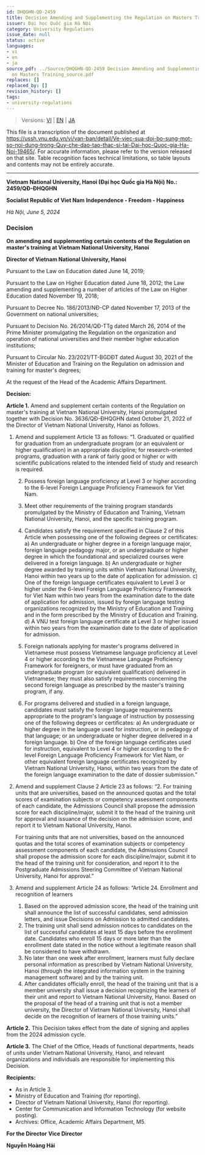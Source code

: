 ```yaml
---
id: DHQGHN-QD-2459
title: Decision Amending and Supplementing the Regulation on Masters Training
issuer: Đại học Quốc gia Hà Nội
category: University Regulations
issue_date: null
status: active
languages:
- vi
- en
- ja
source_pdf: ../Source/DHQGHN-QD-2459 Decision Amending and Supplementing the Regulation
  on Masters Training_source.pdf
replaces: []
replaced_by: []
revision_history: []
tags:
- university-regulations
---
```

> Versions: [VI](../Vietnamese/DHQGHN-QD-2459%20Quy%E1%BA%BFt%20%C4%91%E1%BB%8Bnh%20s%E1%BB%ADa%20%C4%91%E1%BB%95i%2C%20b%E1%BB%95%20sung%20Quy%20ch%E1%BA%BF%20%C4%91%C3%A0o%20t%E1%BA%A1o%20th%E1%BA%A1c%20s%C4%A9%20t%E1%BA%A1i%20%C4%90%E1%BA%A1i%20h%E1%BB%8Dc%20Qu%E1%BB%91c%20gia%20H%C3%A0%20N%E1%BB%99i_source.md) | [EN](DHQGHN-QD-2459%20Decision%20Amending%20and%20Supplementing%20the%20Regulation%20on%20Masters%20Training.md) | [JA](../Japanese/DHQGHN-QD-2459%20%E4%BF%AE%E5%A3%AB%E8%AA%B2%E7%A8%8B%E6%95%99%E8%82%B2%E8%A6%8F%E7%A8%8B%E6%94%B9%E6%AD%A3%E6%B1%BA%E5%AE%9A.md)

This file is a transcription of the document published at https://ussh.vnu.edu.vn/vi/van-ban/detail/Ve-viec-sua-doi-bo-sung-mot-so-noi-dung-trong-Quy-che-dao-tao-thac-si-tai-Dai-hoc-Quoc-gia-Ha-Noi-19465/. For accurate information, please refer to the version released on that site.
Table recognition faces technical limitations, so table layouts and contents may not be entirely accurate.

---

**Vietnam National University, Hanoi (Đại học Quốc gia Hà Nội)**
**No.: 2459/QĐ-ĐHQGHN**

**Socialist Republic of Viet Nam**
**Independence - Freedom - Happiness**

*Hà Nội, June 5, 2024*

### Decision
**On amending and supplementing certain contents of the Regulation on master's training at Vietnam National University, Hanoi**

**Director of Vietnam National University, Hanoi**

Pursuant to the Law on Education dated June 14, 2019;

Pursuant to the Law on Higher Education dated June 18, 2012; the Law amending and supplementing a number of articles of the Law on Higher Education dated November 19, 2018;

Pursuant to Decree No. 186/2013/NĐ-CP dated November 17, 2013 of the Government on national universities;

Pursuant to Decision No. 26/2014/QĐ-TTg dated March 26, 2014 of the Prime Minister promulgating the Regulation on the organization and operation of national universities and their member higher education institutions;

Pursuant to Circular No. 23/2021/TT-BGDĐT dated August 30, 2021 of the Minister of Education and Training on the Regulation on admission and training for master's degrees;

At the request of the Head of the Academic Affairs Department.

**Decision:**

**Article 1.** Amend and supplement certain contents of the Regulation on master's training at Vietnam National University, Hanoi promulgated together with Decision No. 3636/QĐ-ĐHQGHN dated October 21, 2022 of the Director of Vietnam National University, Hanoi as follows.

1. Amend and supplement Article 13 as follows:
    “1. Graduated or qualified for graduation from an undergraduate program (or an equivalent or higher qualification) in an appropriate discipline; for research-oriented programs, graduation with a rank of fairly good or higher or with scientific publications related to the intended field of study and research is required.

    2. Possess foreign language proficiency at Level 3 or higher according to the 6-level Foreign Language Proficiency Framework for Viet Nam.

    3. Meet other requirements of the training program standards promulgated by the Ministry of Education and Training, Vietnam National University, Hanoi, and the specific training program.

    4. Candidates satisfy the requirement specified in Clause 2 of this Article when possessing one of the following degrees or certificates:
    a) An undergraduate or higher degree in a foreign language major, foreign language pedagogy major, or an undergraduate or higher degree in which the foundational and specialized courses were delivered in a foreign language.
    b) An undergraduate or higher degree awarded by training units within Vietnam National University, Hanoi within two years up to the date of application for admission.
    c) One of the foreign language certificates equivalent to Level 3 or higher under the 6-level Foreign Language Proficiency Framework for Viet Nam within two years from the examination date to the date of application for admission, issued by foreign language testing organizations recognized by the Ministry of Education and Training and in the form prescribed by the Ministry of Education and Training.
    d) A VNU test foreign language certificate at Level 3 or higher issued within two years from the examination date to the date of application for admission.

    5. Foreign nationals applying for master's programs delivered in Vietnamese must possess Vietnamese language proficiency at Level 4 or higher according to the Vietnamese Language Proficiency Framework for foreigners, or must have graduated from an undergraduate program (or equivalent qualification) delivered in Vietnamese; they must also satisfy requirements concerning the second foreign language as prescribed by the master's training program, if any.

    6. For programs delivered and studied in a foreign language, candidates must satisfy the foreign language requirements appropriate to the program's language of instruction by possessing one of the following degrees or certificates:
    a) An undergraduate or higher degree in the language used for instruction, or in pedagogy of that language; or an undergraduate or higher degree delivered in a foreign language.
    b) One of the foreign language certificates used for instruction, equivalent to Level 4 or higher according to the 6-level Foreign Language Proficiency Framework for Viet Nam, or other equivalent foreign language certificates recognized by Vietnam National University, Hanoi, within two years from the date of the foreign language examination to the date of dossier submission.”

2. Amend and supplement Clause 2 Article 23 as follows:
    “2. For training units that are universities, based on the announced quotas and the total scores of examination subjects or competency assessment components of each candidate, the Admissions Council shall propose the admission score for each discipline/major, submit it to the head of the training unit for approval and issuance of the decision on the admission score, and report it to Vietnam National University, Hanoi.

    For training units that are not universities, based on the announced quotas and the total scores of examination subjects or competency assessment components of each candidate, the Admissions Council shall propose the admission score for each discipline/major, submit it to the head of the training unit for consideration, and report it to the Postgraduate Admissions Steering Committee of Vietnam National University, Hanoi for approval.”

3. Amend and supplement Article 24 as follows:
    “Article 24. Enrollment and recognition of learners
    1. Based on the approved admission score, the head of the training unit shall announce the list of successful candidates, send admission letters, and issue Decisions on Admission to admitted candidates.
    2. The training unit shall send admission notices to candidates on the list of successful candidates at least 15 days before the enrollment date. Candidates who enroll 15 days or more later than the enrollment date stated in the notice without a legitimate reason shall be considered to have withdrawn.
    3. No later than one week after enrollment, learners must fully declare personal information as prescribed by Vietnam National University, Hanoi (through the integrated information system in the training management software) and by the training unit.
    4. After candidates officially enroll, the head of the training unit that is a member university shall issue a decision recognizing the learners of their unit and report to Vietnam National University, Hanoi. Based on the proposal of the head of a training unit that is not a member university, the Director of Vietnam National University, Hanoi shall decide on the recognition of learners of those training units.”

**Article 2.** This Decision takes effect from the date of signing and applies from the 2024 admission cycle.

**Article 3.** The Chief of the Office, Heads of functional departments, heads of units under Vietnam National University, Hanoi, and relevant organizations and individuals are responsible for implementing this Decision.

**Recipients:**
- As in Article 3.
- Ministry of Education and Training (for reporting).
- Director of Vietnam National University, Hanoi (for reporting).
- Center for Communication and Information Technology (for website posting).
- Archives: Office, Academic Affairs Department, M5.

**For the Director**
**Vice Director**

**Nguyễn Hoàng Hải**
